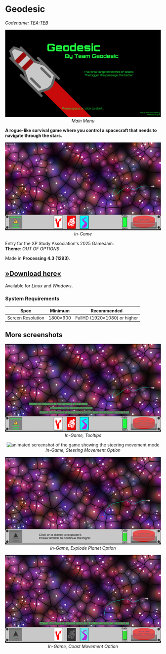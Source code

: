 # Geodesic
_Codename: [TEA-TEB](https://en.wiktionary.org/wiki/TEA-TEB)_

<p align="center"><img src=".github/readme_assets/main_menu.png" alt="screenshot of the main menu. a spaceship is visible on the background">
<br><i>Main Menu</i></p>

**A rogue-like survival game where you control a spacecraft
that needs to navigate through the stars.**

<p align="center"><img src=".github/readme_assets/in_game.png" alt="screenshot of the game">
<i>In-Game</i></p>

Entry for the XP Study Association's 2025 GameJam.\
**Theme**: _OUT OF OPTIONS_

Made in **Processing 4.3 (1293)**.

## [»Download here«](../../releases/latest)
Available for _Linux_ and _Windows_.

### System Requirements

| Spec | Minimum | Recommended |
| ---- | ------- | ------------ |
| Screen Resolution | 1800×900 | FullHD (1920×1080) or higher |

## More screenshots

<p align="center"><img src=".github/readme_assets/in_game_tooltips.png" alt="screenshot of the game showing the tooltips of the multiple options">
<br><i>In-Game, Tooltips</i></p>

<p align="center"><img src=".github/readme_assets/in_game_1steer_anim.gif" alt="animated screenshot of the game showing the steering movement mode">
<br><i>In-Game, Steering Movement Option</i></p>

<p align="center"><img src=".github/readme_assets/in_game_2explode_planet.png" alt="screenshot of the game showing the explode planet option">
<br><i>In-Game, Explode Planet Option</i></p>

<p align="center"><img src=".github/readme_assets/in_game_3coast_anim.gif" alt="animated screenshot of the game showing the coast movement mode">
<br><i>In-Game, Coast Movement Option</i></p>

